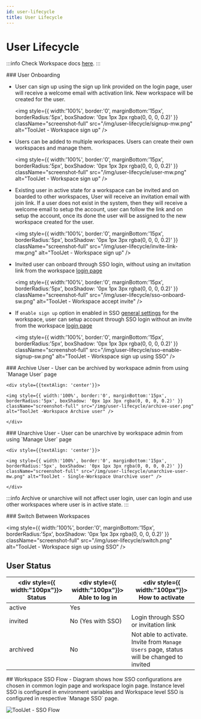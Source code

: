```yaml
---
id: user-lifecycle
title: User Lifecycle
---
```


# User Lifecycle

:::info
Check Workspace docs [here](/docs/tutorial/workspace_overview).
:::

<div>
### User Onboarding

  - User can sign up using the sign up link provided on the login page, user will receive a welcome email with activation link. New workspace will be created for the user.

    <div style={{textAlign: 'center'}}>

      <img style={{ width:'100%', border:'0', marginBottom:'15px', borderRadius:'5px', boxShadow: '0px 1px 3px rgba(0, 0, 0, 0.2)' }} className="screenshot-full" src="/img/user-lifecycle/signup-mw.png" alt="ToolJet - Workspace sign up" />

    </div>

  - Users can be added to multiple workspaces. Users can create their own workspaces and manage them.

    <div style={{textAlign: 'center'}}>

    <img style={{ width:'100%', border:'0', marginBottom:'15px', borderRadius:'5px', boxShadow: '0px 1px 3px rgba(0, 0, 0, 0.2)' }} className="screenshot-full" src="/img/user-lifecycle/user-mw.png" alt="ToolJet - Workspace sign up" />

    </div>

  - Existing user in active state for a workspace can be invited and on boarded to other workspaces, User will receive an invitation email with join link. If a user does not exist in the system, then they will receive a welcome email to setup the account, user can follow the link and on setup the account, once its done the user will be assigned to the new workspace created for the user.

    <div style={{textAlign: 'center'}}>

    <img style={{ width:'100%', border:'0', marginBottom:'15px', borderRadius:'5px', boxShadow: '0px 1px 3px rgba(0, 0, 0, 0.2)' }} className="screenshot-full" src="/img/user-lifecycle/invite-link-mw.png" alt="ToolJet - Workspace sign up" />

    </div>

  - Invited user can onboard through SSO login,  without using an invitation link from the workspace [login page](/docs/user-authentication/general-settings#login-url)

    <div style={{textAlign: 'center'}}>

    <img style={{ width:'100%', border:'0', marginBottom:'15px', borderRadius:'5px', boxShadow: '0px 1px 3px rgba(0, 0, 0, 0.2)' }} className="screenshot-full" src="/img/user-lifecycle/sso-onboard-sw.png" alt="ToolJet - Workspace accept invite" />

    </div>

  - If `enable sign up` option in enabled in SSO [general settings](/docs/user-authentication/general-settings#enable-signup) for the workspace, user can setup account through SSO login without an invite from the workspace [login page](/docs/user-authentication/general-settings#login-url)

    <div style={{textAlign: 'center'}}>

    <img style={{ width:'100%', border:'0', marginBottom:'15px', borderRadius:'5px', boxShadow: '0px 1px 3px rgba(0, 0, 0, 0.2)' }} className="screenshot-full" src="/img/user-lifecycle/sso-enable-signup-sw.png" alt="ToolJet - Workspace sign up using SSO" />

    </div>

</div>

<div>
### Archive User
  - User can be archived by workspace admin from using `Manage User` page

    <div style={{textAlign: 'center'}}>

    <img style={{ width:'100%', border:'0', marginBottom:'15px', borderRadius:'5px', boxShadow: '0px 1px 3px rgba(0, 0, 0, 0.2)' }} className="screenshot-full" src="/img/user-lifecycle/archive-user.png" alt="ToolJet -Workspace Archive user" />

    </div>

</div>

<div>
### Unarchive User
  - User can be unarchive by workspace admin from using `Manage User` page

    <div style={{textAlign: 'center'}}>

    <img style={{ width:'100%', border:'0', marginBottom:'15px', borderRadius:'5px', boxShadow: '0px 1px 3px rgba(0, 0, 0, 0.2)' }} className="screenshot-full" src="/img/user-lifecycle/unarchive-user-mw.png" alt="ToolJet - Single-Workspace Unarchive user" />

    </div>

  :::info
  Archive or unarchive will not affect user login, user can login and use other workspaces where user is in active state.
  :::

</div>

<div>
### Switch Between Workspaces

  <div style={{textAlign: 'center'}}>

  <img style={{ width:'100%', border:'0', marginBottom:'15px', borderRadius:'5px', boxShadow: '0px 1px 3px rgba(0, 0, 0, 0.2)' }} className="screenshot-full" src="/img/user-lifecycle/switch.png" alt="ToolJet - Workspace sign up using SSO" />

  </div>

</div>

<div>

## User Status

| <div style={{ width:"100px"}}> Status </div>  |  <div style={{ width:"100px"}}> Able to log in </div>  |  <div style={{ width:"100px"}}> How to activate   </div>                   |
| -------- | ---------------- | ------------------------------------ |
| active   | Yes              |                                      |
| invited  | No (Yes with SSO)| Login through SSO or invitation link |
| archived | No               | Not able to activate. Invite from `Manage Users` page, status will be changed to invited |

</div>

<div>
## Workspace SSO Flow
  - Diagram shows how SSO configurations are chosen in common login page and workspace login page. Instance level SSO is configured in environment variables and Workspace level SSO is configured in respective `Manage SSO` page.

  <div style={{textAlign: 'center'}}>

  ![ToolJet - SSO Flow](/img/user-lifecycle/sso-flow.png)

  </div>

</div>
